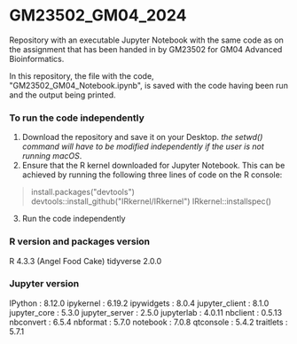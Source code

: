 # GM23502_GM04_2024
Repository with an executable Jupyter Notebook with the same code as on the assignment that has been handed in by GM23502 for GM04 Advanced Bioinformatics. 

In this repository, the file with the code, "GM23502_GM04_Notebook.ipynb", is saved with the code having been run and the output being printed. 

### To run the code independently

1. Download the repository and save it on your Desktop. *the setwd() command will have to be modified independently if the user is not running macOS*.
2. Ensure that the R kernel downloaded for Jupyter Notebook. This can be achieved by running the following three lines of code on the R console:

> install.packages("devtools")
> devtools::install_github("IRkernel/IRkernel")
> IRkernel::installspec()

3. Run the code independently

### R version and packages version

R 4.3.3 (Angel Food Cake)
tidyverse 2.0.0 

### Jupyter version

IPython          : 8.12.0
ipykernel        : 6.19.2
ipywidgets       : 8.0.4
jupyter_client   : 8.1.0
jupyter_core     : 5.3.0
jupyter_server   : 2.5.0
jupyterlab       : 4.0.11
nbclient         : 0.5.13
nbconvert        : 6.5.4
nbformat         : 5.7.0
notebook         : 7.0.8
qtconsole        : 5.4.2
traitlets        : 5.7.1

